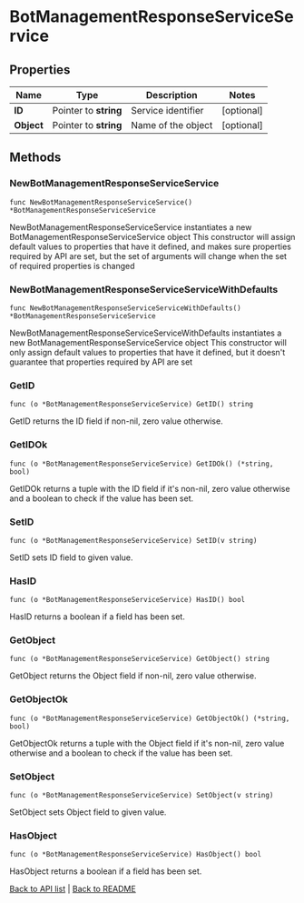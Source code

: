# BotManagementResponseServiceService

## Properties

Name | Type | Description | Notes
------------ | ------------- | ------------- | -------------
**ID** | Pointer to **string** | Service identifier | [optional] 
**Object** | Pointer to **string** | Name of the object | [optional] 

## Methods

### NewBotManagementResponseServiceService

`func NewBotManagementResponseServiceService() *BotManagementResponseServiceService`

NewBotManagementResponseServiceService instantiates a new BotManagementResponseServiceService object
This constructor will assign default values to properties that have it defined,
and makes sure properties required by API are set, but the set of arguments
will change when the set of required properties is changed

### NewBotManagementResponseServiceServiceWithDefaults

`func NewBotManagementResponseServiceServiceWithDefaults() *BotManagementResponseServiceService`

NewBotManagementResponseServiceServiceWithDefaults instantiates a new BotManagementResponseServiceService object
This constructor will only assign default values to properties that have it defined,
but it doesn't guarantee that properties required by API are set

### GetID

`func (o *BotManagementResponseServiceService) GetID() string`

GetID returns the ID field if non-nil, zero value otherwise.

### GetIDOk

`func (o *BotManagementResponseServiceService) GetIDOk() (*string, bool)`

GetIDOk returns a tuple with the ID field if it's non-nil, zero value otherwise
and a boolean to check if the value has been set.

### SetID

`func (o *BotManagementResponseServiceService) SetID(v string)`

SetID sets ID field to given value.

### HasID

`func (o *BotManagementResponseServiceService) HasID() bool`

HasID returns a boolean if a field has been set.

### GetObject

`func (o *BotManagementResponseServiceService) GetObject() string`

GetObject returns the Object field if non-nil, zero value otherwise.

### GetObjectOk

`func (o *BotManagementResponseServiceService) GetObjectOk() (*string, bool)`

GetObjectOk returns a tuple with the Object field if it's non-nil, zero value otherwise
and a boolean to check if the value has been set.

### SetObject

`func (o *BotManagementResponseServiceService) SetObject(v string)`

SetObject sets Object field to given value.

### HasObject

`func (o *BotManagementResponseServiceService) HasObject() bool`

HasObject returns a boolean if a field has been set.


[Back to API list](../README.md#documentation-for-api-endpoints) | [Back to README](../README.md)
